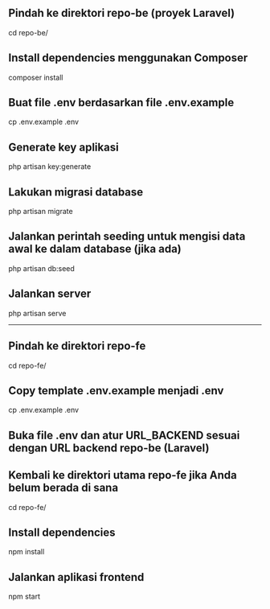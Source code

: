 ## Pindah ke direktori repo-be (proyek Laravel)
cd repo-be/

## Install dependencies menggunakan Composer
composer install

## Buat file .env berdasarkan file .env.example
cp .env.example .env

## Generate key aplikasi
php artisan key:generate

## Lakukan migrasi database
php artisan migrate

## Jalankan perintah seeding untuk mengisi data awal ke dalam database (jika ada)
php artisan db:seed

## Jalankan server
php artisan serve

------------------

## Pindah ke direktori repo-fe
cd repo-fe/

## Copy template .env.example menjadi .env
cp .env.example .env

## Buka file .env dan atur URL_BACKEND sesuai dengan URL backend repo-be (Laravel)

## Kembali ke direktori utama repo-fe jika Anda belum berada di sana
cd repo-fe/

## Install dependencies
npm install

## Jalankan aplikasi frontend
npm start
